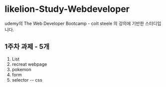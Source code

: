 # likelion-Study-Webdeveloper

udemy의 The Web Developer Bootcamp - colt steele 의 강의에 기반한 스터디입니다.

## 1주차 과제 - 5개
  1. List
  2. recreat webpage
  3. pokemon
  4. form
  5. selector -- css

